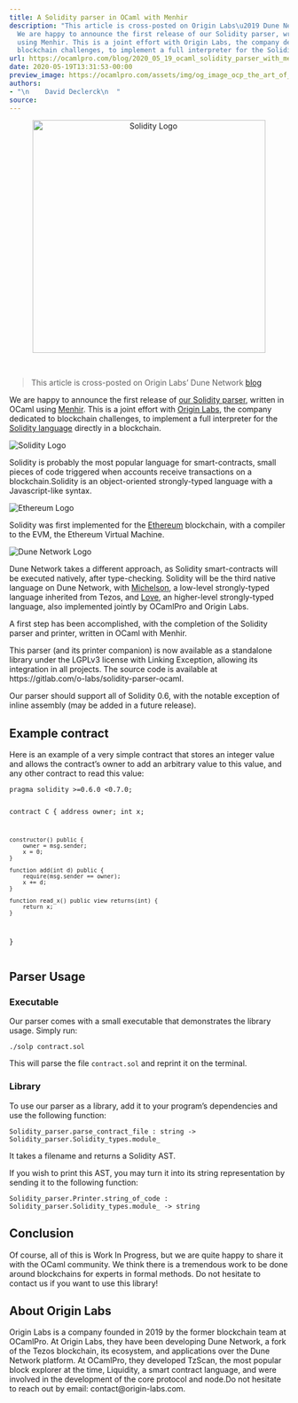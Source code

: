 ```yaml
---
title: A Solidity parser in OCaml with Menhir
description: "This article is cross-posted on Origin Labs\u2019 Dune Network blog
  We are happy to announce the first release of our Solidity parser, written in OCaml
  using Menhir. This is a joint effort with Origin Labs, the company dedicated to
  blockchain challenges, to implement a full interpreter for the Solidity..."
url: https://ocamlpro.com/blog/2020_05_19_ocaml_solidity_parser_with_menhir
date: 2020-05-19T13:31:53-00:00
preview_image: https://ocamlpro.com/assets/img/og_image_ocp_the_art_of_prog.png
authors:
- "\n    David Declerck\n  "
source:
---
```


<p align="center">
<a href="https://ocamlpro.com/blog/2020_05_19_ocaml_solidity_parser_with_menhir">
<img src="https://ocamlpro.com/blog/assets/img/solidity-cover.png" width="420" height="420" alt="Solidity Logo" title="A Solidity parser in OCaml with Menhir">
</a>
</p>
<br>
<blockquote>
<p>This article is cross-posted on Origin Labs’ Dune Network <a href="https://medium.com/dune-network/a-solidity-parser-in-ocaml-with-menhir-e1064f94e76b">blog</a></p>
</blockquote>
<p>We are happy to announce the first release of <a href="https://github.com/OCamlPro/ocaml-solidity">our Solidity parser</a>, written in OCaml using <a href="http://gallium.inria.fr/~fpottier/menhir/">Menhir</a>. This is a joint effort with <a href="https://www.origin-labs.com/">Origin Labs</a>, the company dedicated to blockchain challenges, to implement a full interpreter for the <a href="https://solidity.readthedocs.io/en/v0.6.8/">Solidity language</a> directly in a blockchain.</p>
<p><img src="https://ocamlpro.com/blog/assets/img/logo_solidity_title.png" alt="Solidity Logo"></p>
<p>Solidity is probably the most popular language for smart-contracts, small pieces of code triggered when accounts receive transactions on a blockchain.Solidity is an object-oriented strongly-typed language with a Javascript-like syntax.</p>
<p><img src="https://ocamlpro.com/blog/assets/img/logo_ethereum_title.png" alt="Ethereum Logo"></p>
<p>Solidity was first implemented for the <a href="https://ethereum.org/">Ethereum</a> blockchain, with a compiler to the EVM, the Ethereum Virtual Machine.</p>
<p><img src="https://ocamlpro.com/blog/assets/img/logo_dune_title.png" alt="Dune Network Logo"></p>
<p>Dune Network takes a different approach, as Solidity smart-contracts will be executed natively, after type-checking. Solidity will be the third native language on Dune Network, with <a href="https://dune.network/docs/dune-node-mainnet/whitedoc/michelson.html">Michelson</a>, a low-level strongly-typed language inherited from Tezos, and <a href="https://dune.network/docs/dune-node-mainnet/love-doc/introduction.html">Love</a>, an higher-level strongly-typed language, also implemented jointly by OCamlPro and Origin Labs.</p>
<p>A first step has been accomplished, with the completion of the Solidity parser and printer, written in OCaml with Menhir.</p>
<p>This parser (and its printer companion) is now available as a standalone library under the LGPLv3 license with Linking Exception, allowing its integration in all projects. The source code is available at https://gitlab.com/o-labs/solidity-parser-ocaml.</p>
<p>Our parser should support all of Solidity 0.6, with the notable exception of inline assembly (may be added in a future release).</p>
<h2>Example contract</h2>
<p>Here is an example of a very simple contract that stores an integer value and allows the contract’s owner to add an arbitrary value to this value, and any other contract to read this value:</p>
<pre><code class="language-solidity">pragma solidity &gt;=0.6.0 &lt;0.7.0;

contract C {
    address owner;
    int x;

    constructor() public {
        owner = msg.sender;
        x = 0;
    }

    function add(int d) public {
        require(msg.sender == owner);
        x += d;
    }

    function read_x() public view returns(int) {
        return x;
    }
}
</code></pre>
<h2>Parser Usage</h2>
<h3>Executable</h3>
<p>Our parser comes with a small executable that demonstrates the library usage. Simply run:</p>
<pre><code class="language-bash">./solp contract.sol
</code></pre>
<p>This will parse the file <code>contract.sol</code> and reprint it on the terminal.</p>
<h3>Library</h3>
<p>To use our parser as a library, add it to your program’s dependencies and use the following function:</p>
<pre><code class="language-ocaml">Solidity_parser.parse_contract_file : string -&gt; Solidity_parser.Solidity_types.module_
</code></pre>
<p>It takes a filename and returns a Solidity AST.</p>
<p>If you wish to print this AST, you may turn it into its string representation by sending it to the following function:</p>
<pre><code class="language-ocaml">Solidity_parser.Printer.string_of_code : Solidity_parser.Solidity_types.module_ -&gt; string
</code></pre>
<h2>Conclusion</h2>
<p>Of course, all of this is Work In Progress, but we are quite happy to share it with the OCaml community. We think there is a tremendous work to be done around blockchains for experts in formal methods. Do not hesitate to contact us if you want to use this library!</p>
<h2>About Origin Labs</h2>
<p>Origin Labs is a company founded in 2019 by the former blockchain team at OCamlPro. At Origin Labs, they have been developing Dune Network, a fork of the Tezos blockchain, its ecosystem, and applications over the Dune Network platform. At OCamlPro, they developed TzScan, the most popular block explorer at the time, Liquidity, a smart contract language, and were involved in the development of the core protocol and node.Do not hesitate to reach out by email: contact@origin-labs.com.</p>

